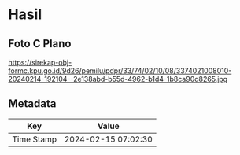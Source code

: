 # Hasil

## Foto C Plano

https://sirekap-obj-formc.kpu.go.id/9d26/pemilu/pdpr/33/74/02/10/08/3374021008010-20240214-192104--2e138abd-b55d-4962-b1d4-1b8ca90d8265.jpg


## Metadata

| Key        | Value               |
| ---------- | ------------------- |
| Time Stamp | 2024-02-15 07:02:30 |



